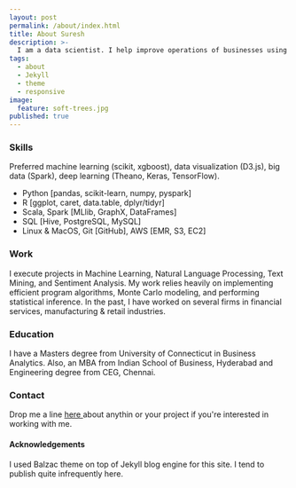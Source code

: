 ```yaml
---
layout: post
permalink: /about/index.html
title: About Suresh
description: >-
  I am a data scientist. I help improve operations of businesses using have experience in using data and models. 
tags:
  - about
  - Jekyll
  - theme
  - responsive
image:
  feature: soft-trees.jpg
published: true
---
```


### Skills
Preferred machine learning (scikit, xgboost), data visualization (D3.js), big data (Spark), deep learning (Theano, Keras, TensorFlow).
* Python [pandas, scikit-learn, numpy, pyspark]
* R [ggplot, caret, data.table, dplyr/tidyr]
* Scala, Spark [MLlib, GraphX, DataFrames]
* SQL [Hive, PostgreSQL, MySQL]
* Linux & MacOS, Git [GitHub], AWS [EMR, S3, EC2]

### Work
I execute projects in Machine Learning, Natural Language Processing, Text Mining, and Sentiment Analysis. My work relies heavily on implementing efficient program algorithms, Monte Carlo modeling, and performing statistical inference. In the past, I have worked on several firms in financial services, manufacturing & retail industries. 

### Education
I have a Masters degree from University of Connecticut in Business Analytics. Also, an MBA from Indian School of Business, Hyderabad and Engineering degree from CEG, Chennai. 

### Contact
Drop me a line <a id="mail" href="mailto:{{ site.owner.email }}"> here </a> about anythin or your project if you're interested in working with me.

#### Acknowledgements
I used Balzac theme on top of Jekyll blog engine for this site. I tend to publish quite infrequently here.
